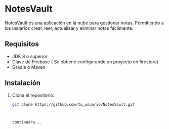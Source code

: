 # NotesVault

NotesVault es una aplicación en la nube para gestionar notas. Permitiendo a los usuarios crear, leer, actualizar y eliminar notas fácilmente.

## Requisitos

- JDK 8 o superior
- Clave de Firebase ( Se obtiene configurando un proyecto en firestore)
- Gradle o Maven 

## Instalación

1. Clona el repositorio:
   ```bash
   git clone https://github.com/tu_usuario/NotesVault.git



   continuara...
